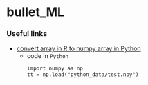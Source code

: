 # bullet_ML


### Useful links

- [convert array in R to numpy array in Python](https://stackoverflow.com/questions/60001958/save-a-3-dimensional-array-from-r-to-a-format-to-be-read-by-python-numpy)
  - code in `Python`
    ```
    import numpy as np
    tt = np.load("python_data/test.npy")
    ```
